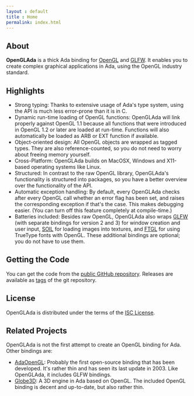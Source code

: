 ```yaml
---
layout : default
title : Home
permalink: index.html
---
```


## About

**OpenGLAda** is a thick Ada binding for [OpenGL][5] and [GLFW][4]. It enables
you to create complex graphical applications in Ada, using the OpenGL industry
standard.

## Highlights

 * Strong typing: Thanks to extensive usage of Ada's type system, using the API
   is much less error-prone than it is in C.
 * Dynamic run-time loading of OpenGL functions: OpenGLAda will link properly
   against OpenGL 1.1 because all functions that were introduced in OpenGL 1.2
   or later are loaded at run-time. Functions will also automatically be loaded
   as ARB or EXT function if available.
 * Object-oriented design: All OpenGL objects are wrapped as tagged types. They
   are also reference-counted, so you do not need to worry about freeing memory
   yourself.
 * Cross-Platform: OpenGLAda builds on MacOSX, Windows and X11-based operating
   systems like Linux.
 * Structured: In contrast to the raw OpenGL library, OpenGLAda's functionality
   is structured into packages, so you have a better overview over the
   functionality of the API.
 * Automatic exception handling: By default, every OpenGLAda checks after every
   OpenGL call whether an error flag has been set, and raises the corresponding
   exception if that's the case. This makes debugging easier. (You can turn off
   this feature completely at compile-time.)
 * Batteries included: Besides raw OpenGL, OpenGLAda also wraps [GLFW][4]
   (with separate bindings for version 2 and 3) for window creation and user
   input, [SOIL][6] for loading images into textures, and [FTGL][7] for using
   TrueType fonts with OpenGL. These additional bindings are optional; you do
   not have to use them.

## Getting the Code

You can get the code from the [public GitHub repository][1]. Releases are
available as [tags][2] of the git repository.

## License

OpenGLAda is distributed under the terms of the [ISC License][3].

## Related Projects

OpenGLAda is not the first attempt to create an OpenGL binding for Ada. Other
bindings are:

 * [AdaOpenGL](http://adaopengl.sourceforge.net/): Probably the first
   open-source binding that has been developed. It's rather thin and has seen
   its last update in 2003. Like OpenGLAda, it includes GLFW bindings.
 * [Globe3D](http://globe3d.sourceforge.net/): A 3D engine in Ada based on
   OpenGL. The included OpenGL binding is decent and up-to-date, but also rather
   thin.

 [1]: https://github.com/flyx/OpenGLAda
 [2]: https://github.com/flyx/OpenGLAda/tags
 [3]: http://www.opensource.org/licenses/ISC
 [4]: http://www.glfw.org
 [5]: http://www.opengl.org/
 [6]: http://www.lonesock.net/soil.html
 [7]: http://ftgl.sourceforge.net/docs/html/